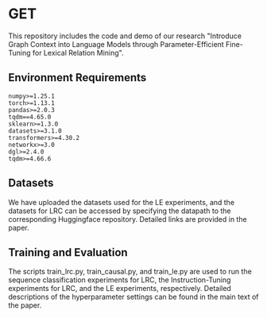 # GET
This repository includes the code and demo of our research "Introduce Graph Context into Language Models through Parameter-Efficient Fine-Tuning for Lexical Relation Mining".

## Environment Requirements
```
numpy>=1.25.1
torch>=1.13.1
pandas>=2.0.3
tqdm==4.65.0
sklearn>=1.3.0
datasets>=3.1.0
transformers>=4.30.2
networkx>=3.0
dgl>=2.4.0
tqdm>=4.66.6
```

## Datasets
We have uploaded the datasets used for the LE experiments, and the datasets for LRC can be accessed by specifying the datapath to the corresponding Huggingface repository. Detailed links are provided in the paper.


## Training and Evaluation
The scripts train_lrc.py, train_causal.py, and train_le.py are used to run the sequence classification experiments for LRC, the Instruction-Tuning experiments for LRC, and the LE experiments, respectively. Detailed descriptions of the hyperparameter settings can be found in the main text of the paper.


